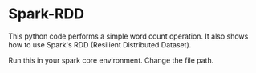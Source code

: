 # Spark-RDD
This python code performs a simple word count operation. It also shows how to use Spark's RDD (Resilient Distributed Dataset).

Run this in your spark core environment. Change the file path.

